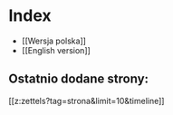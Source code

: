 # Index
* [[Wersja polska]]
* [[English version]]

## Ostatnio dodane strony:
[[z:zettels?tag=strona&limit=10&timeline]]
